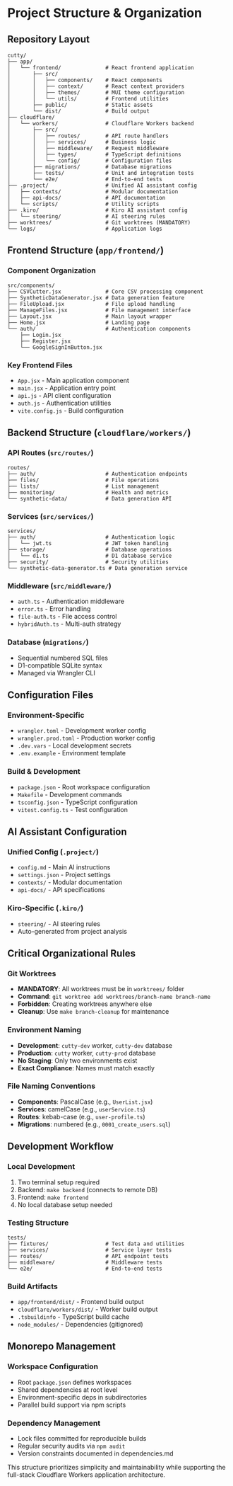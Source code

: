 # Project Structure & Organization

## Repository Layout

```
cutty/
├── app/
│   └── frontend/              # React frontend application
│       ├── src/
│       │   ├── components/    # React components
│       │   ├── context/       # React context providers
│       │   ├── themes/        # MUI theme configuration
│       │   └── utils/         # Frontend utilities
│       ├── public/            # Static assets
│       └── dist/              # Build output
├── cloudflare/
│   └── workers/               # Cloudflare Workers backend
│       ├── src/
│       │   ├── routes/        # API route handlers
│       │   ├── services/      # Business logic
│       │   ├── middleware/    # Request middleware
│       │   ├── types/         # TypeScript definitions
│       │   └── config/        # Configuration files
│       ├── migrations/        # Database migrations
│       ├── tests/             # Unit and integration tests
│       └── e2e/               # End-to-end tests
├── .project/                  # Unified AI assistant config
│   ├── contexts/              # Modular documentation
│   ├── api-docs/              # API documentation
│   └── scripts/               # Utility scripts
├── .kiro/                     # Kiro AI assistant config
│   └── steering/              # AI steering rules
├── worktrees/                 # Git worktrees (MANDATORY)
└── logs/                      # Application logs
```

## Frontend Structure (`app/frontend/`)

### Component Organization
```
src/components/
├── CSVCutter.jsx              # Core CSV processing component
├── SyntheticDataGenerator.jsx # Data generation feature
├── FileUpload.jsx             # File upload handling
├── ManageFiles.jsx            # File management interface
├── Layout.jsx                 # Main layout wrapper
├── Home.jsx                   # Landing page
└── auth/                      # Authentication components
    ├── Login.jsx
    ├── Register.jsx
    └── GoogleSignInButton.jsx
```

### Key Frontend Files
- `App.jsx` - Main application component
- `main.jsx` - Application entry point
- `api.js` - API client configuration
- `auth.js` - Authentication utilities
- `vite.config.js` - Build configuration

## Backend Structure (`cloudflare/workers/`)

### API Routes (`src/routes/`)
```
routes/
├── auth/                      # Authentication endpoints
├── files/                     # File operations
├── lists/                     # List management
├── monitoring/                # Health and metrics
└── synthetic-data/            # Data generation API
```

### Services (`src/services/`)
```
services/
├── auth/                      # Authentication logic
│   └── jwt.ts                 # JWT token handling
├── storage/                   # Database operations
│   └── d1.ts                  # D1 database service
├── security/                  # Security utilities
└── synthetic-data-generator.ts # Data generation service
```

### Middleware (`src/middleware/`)
- `auth.ts` - Authentication middleware
- `error.ts` - Error handling
- `file-auth.ts` - File access control
- `hybridAuth.ts` - Multi-auth strategy

### Database (`migrations/`)
- Sequential numbered SQL files
- D1-compatible SQLite syntax
- Managed via Wrangler CLI

## Configuration Files

### Environment-Specific
- `wrangler.toml` - Development worker config
- `wrangler.prod.toml` - Production worker config
- `.dev.vars` - Local development secrets
- `.env.example` - Environment template

### Build & Development
- `package.json` - Root workspace configuration
- `Makefile` - Development commands
- `tsconfig.json` - TypeScript configuration
- `vitest.config.ts` - Test configuration

## AI Assistant Configuration

### Unified Config (`.project/`)
- `config.md` - Main AI instructions
- `settings.json` - Project settings
- `contexts/` - Modular documentation
- `api-docs/` - API specifications

### Kiro-Specific (`.kiro/`)
- `steering/` - AI steering rules
- Auto-generated from project analysis

## Critical Organizational Rules

### Git Worktrees
- **MANDATORY**: All worktrees must be in `worktrees/` folder
- **Command**: `git worktree add worktrees/branch-name branch-name`
- **Forbidden**: Creating worktrees anywhere else
- **Cleanup**: Use `make branch-cleanup` for maintenance

### Environment Naming
- **Development**: `cutty-dev` worker, `cutty-dev` database
- **Production**: `cutty` worker, `cutty-prod` database
- **No Staging**: Only two environments exist
- **Exact Compliance**: Names must match exactly

### File Naming Conventions
- **Components**: PascalCase (e.g., `UserList.jsx`)
- **Services**: camelCase (e.g., `userService.ts`)
- **Routes**: kebab-case (e.g., `user-profile.ts`)
- **Migrations**: numbered (e.g., `0001_create_users.sql`)

## Development Workflow

### Local Development
1. Two terminal setup required
2. Backend: `make backend` (connects to remote DB)
3. Frontend: `make frontend`
4. No local database setup needed

### Testing Structure
```
tests/
├── fixtures/                  # Test data and utilities
├── services/                  # Service layer tests
├── routes/                    # API endpoint tests
├── middleware/                # Middleware tests
└── e2e/                       # End-to-end tests
```

### Build Artifacts
- `app/frontend/dist/` - Frontend build output
- `cloudflare/workers/dist/` - Worker build output
- `.tsbuildinfo` - TypeScript build cache
- `node_modules/` - Dependencies (gitignored)

## Monorepo Management

### Workspace Configuration
- Root `package.json` defines workspaces
- Shared dependencies at root level
- Environment-specific deps in subdirectories
- Parallel build support via npm scripts

### Dependency Management
- Lock files committed for reproducible builds
- Regular security audits via `npm audit`
- Version constraints documented in dependencies.md

This structure prioritizes simplicity and maintainability while supporting the full-stack Cloudflare Workers application architecture.